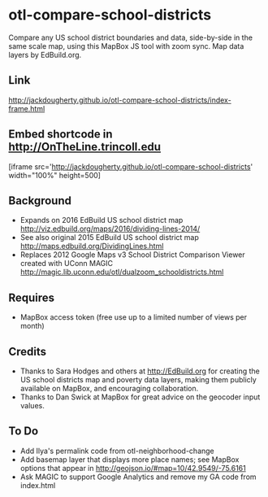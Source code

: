 # otl-compare-school-districts
Compare any US school district boundaries and data, side-by-side in the same scale map, using this MapBox JS tool with zoom sync. Map data layers by EdBuild.org.

## Link
http://jackdougherty.github.io/otl-compare-school-districts/index-frame.html

## Embed shortcode in http://OnTheLine.trincoll.edu
[iframe src='http://jackdougherty.github.io/otl-compare-school-districts' width="100%" height=500]

## Background
- Expands on 2016 EdBuild US school district map http://viz.edbuild.org/maps/2016/dividing-lines-2014/
- See also original 2015 EdBuild US school district map http://maps.edbuild.org/DividingLines.html
- Replaces 2012 Google Maps v3 School District Comparison Viewer created with UConn MAGIC http://magic.lib.uconn.edu/otl/dualzoom_schooldistricts.html

## Requires
- MapBox access token (free use up to a limited number of views per month)

## Credits
- Thanks to Sara Hodges and others at http://EdBuild.org for creating the US school districts map and poverty data layers, making them publicly available on MapBox, and encouraging collaboration.
- Thanks to Dan Swick at MapBox for great advice on the geocoder input values.

## To Do
- Add Ilya's permalink code from otl-neighborhood-change
- Add basemap layer that displays more place names; see MapBox options that appear in http://geojson.io/#map=10/42.9549/-75.6161
- Ask MAGIC to support Google Analytics and remove my GA code from index.html
